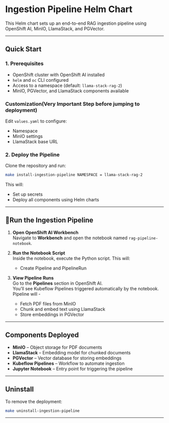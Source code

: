 # Ingestion Pipeline Helm Chart

This Helm chart sets up an end-to-end RAG ingestion pipeline using OpenShift AI, MinIO, LlamaStack, and PGVector.

---

## Quick Start

### 1. Prerequisites

- OpenShift cluster with OpenShift AI installed
- `helm` and `oc` CLI configured
- Access to a namespace (default: `llama-stack-rag-2`)
- MinIO, PGVector, and LlamaStack components available

### Customization(Very Important Step before jumping to deployment)

Edit `values.yaml` to configure:

- Namespace
- MinIO settings
- LlamaStack base URL

### 2. Deploy the Pipeline

Clone the repository and run:

```bash
make install-ingestion-pipeline NAMESPACE = llama-stack-rag-2
```

This will:

- Set up secrets
- Deploy all components using Helm charts

---

## 🧑Run the Ingestion Pipeline

1. **Open OpenShift AI Workbench**  
   Navigate to **Workbench** and open the notebook named `rag-pipeline-notebook`.

2. **Run the Notebook Script**  
   Inside the notebook, execute the Python script. This will:
   - Create Pipeline and PipelineRun

3. **View Pipeline Runs**  
   Go to the **Pipelines** section in OpenShift AI.  
   You’ll see Kubeflow Pipelines triggered automatically by the notebook.
   Pipeline will -
   - Fetch PDF files from MinIO
   - Chunk and embed text using LlamaStack
   - Store embeddings in PGVector

---

## Components Deployed

- **MinIO** – Object storage for PDF documents
- **LlamaStack** – Embedding model for chunked documents
- **PGVector** – Vector database for storing embeddings
- **Kubeflow Pipelines** – Workflow to automate ingestion
- **Jupyter Notebook** – Entry point for triggering the pipeline

---

## Uninstall

To remove the deployment:

```bash
make uninstall-ingestion-pipeline
```

---
